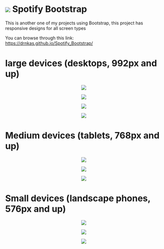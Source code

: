 # <img src="https://img.icons8.com/color/48/000000/spotify--v1.png"/> Spotify Bootstrap

This is another one of my projects using Bootstrap, this project has responsive designs for all screen types

You can browse through this link: https://drnkas.github.io/Spotify_Bootstrap/

# large devices (desktops, 992px and up)

<p align="center">
<img src="img/spt1.png"/>
</p>

<p align="center">
<img src="img/spt2.png"/>
</p>
<p align="center">
<img src="img/spt3.png"/>
</p>
<p align="center">
<img src="img/spt4.png"/>
</p>

# Medium devices (tablets, 768px and up)

<p align="center">
<img src="img/spt.1.png"/>
</p>

<p align="center">
<img src="img/spt.2.png"/>
</p>

<p align="center">
<img src="img/spt.3.png"/>
</p>

# Small devices (landscape phones, 576px and up)

<p align="center">
<img src="img/spt..1.png"/>
</p>

<p align="center">
<img src="img/spt..2.png"/>
</p>

<p align="center">
<img src="img/spt..3.png"/>
</p>


